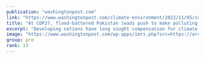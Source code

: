 ```yaml
---
publication: "washingtonpost.com"
link: "https://www.washingtonpost.com/climate-environment/2022/11/05/cop27-summit-egypt-climate-change/"
title: "At COP27, flood-battered Pakistan leads push to make polluting countries pay"
excerpt: "Developing nations have long sought compensation for climate harms. Now, the cost of global warming may be growing too great for rich countries to ignore. "
image: "https://www.washingtonpost.com/wp-apps/imrs.php?src=https://arc-anglerfish-washpost-prod-washpost.s3.amazonaws.com/public/HFVOJSI3MUCIR7LN3CWRBDZGEE.JPG&w=1440"
group: pro
rank: 13
---
```

